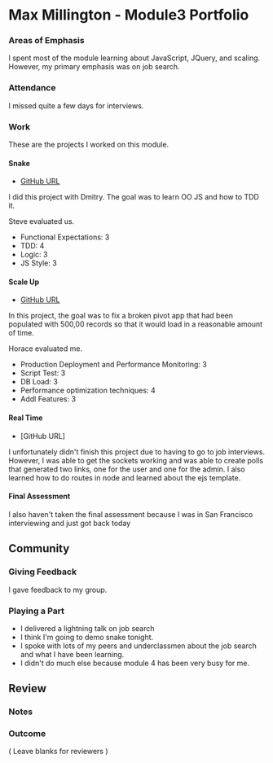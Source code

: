 # Max Millington - Module3 Portfolio

### Areas of Emphasis

I spent most of the module learning about JavaScript, JQuery, and scaling. However, my primary emphasis was on job search.

### Attendance

I missed quite a few days for interviews.

### Work

These are the projects I worked on this module.

#### Snake

* [GitHub URL](https://github.com/MaxMillington/snake)

I did this project with Dmitry. The goal was to learn OO JS and how to TDD it. 

Steve evaluated us.

* Functional Expectations: 3
* TDD: 4
* Logic: 3
* JS Style: 3


#### Scale Up

* [GitHub URL](https://github.com/MaxMillington/scale-up)

In this project, the goal was to fix a broken pivot app that had been populated with 500,00 records so that it would load
in a reasonable amount of time.

Horace evaluated me.

* Production Deployment and Performance Monitoring: 3
* Script Test: 3
* DB Load: 3
* Performance optimization techniques: 4
* Addl Features: 3

#### Real Time

* [GitHub URL]

I unfortunately didn't finish this project due to having to go to job interviews. However, I was able to get the sockets working and was able to create polls
that generated two links, one for the user and one for the admin.
I also learned how to do routes in node and learned about the ejs template. 

#### Final Assessment

I also haven't taken the final assessment because I was in San Francisco interviewing and just got back today

## Community

### Giving Feedback

 I gave feedback to my group.   

### Playing a Part

* I delivered a lightning talk on job search
* I think I'm going to demo snake tonight.
* I spoke with lots of my peers and underclassmen about the job search and what I have been learning.
* I didn't do much else because module 4 has been very busy for me.

## Review

### Notes

### Outcome

( Leave blanks for reviewers )

